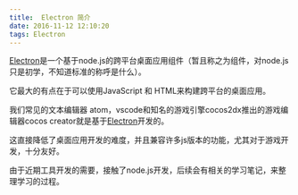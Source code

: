 ```yaml
---
title:  Electron 简介
date: 2016-11-12 12:10:20
tags: Electron
---
```


[Electron](http://electron.atom.io/)是一个基于node.js的跨平台桌面应用组件（暂且称之为组件，对node.js只是初学，不知道标准的称呼是什么）。

它最大的有点在于可以使用JavaScript 和 HTML来构建跨平台的桌面应用。

我们常见的文本编辑器 atom，vscode和知名的游戏引擎cocos2dx推出的游戏编辑器cocos creator就是基于[Electron](http://electron.atom.io/)开发的。

这直接降低了桌面应用开发的难度，并且兼容许多js版本的功能，尤其对于游戏开发，十分友好。

由于近期工具开发的需要，接触了node.js开发，后续会有相关的学习笔记，来整理学习的过程。